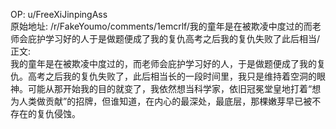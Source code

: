 
OP: u/FreeXiJinpingAss  
原始地址: /r/FakeYoumo/comments/1emcrlf/我的童年是在被欺凌中度过的而老师会庇护学习好的人于是做题便成了我的复仇高考之后我的复仇失败了此后相当/  
正文:  
我的童年是在被欺凌中度过的，而老师会庇护学习好的人，于是做题便成了我的复仇。高考之后我的复仇失败了，此后相当长的一段时间里，我只是维持着空洞的眼神。可能从那开始我的目的就变了，我依然想当科学家，依旧冠冕堂皇地打着“想为人类做贡献”的招牌，但谁知道，在内心的最深处，最底层，那棵嫩芽早已被不存在的复仇侵蚀。  

